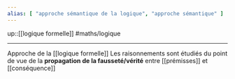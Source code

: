 ```yaml
---
alias: [ "approche sémantique de la logique", "approche sémantique" ]
---
```

up::[[logique formelle]]
#maths/logique

---

Approche de la [[logique formelle]]
Les raisonnements sont étudiés du point de vue de la **propagation de la fausseté/vérité** entre [[prémisses]] et [[conséquence]]

